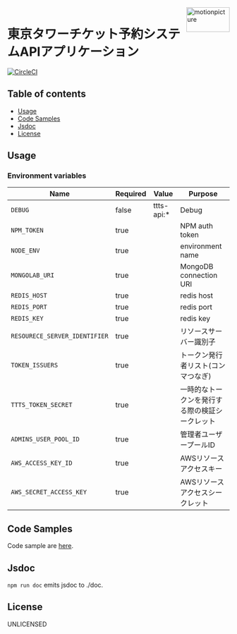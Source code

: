 <img src="https://motionpicture.jp/images/common/logo_01.svg" alt="motionpicture" title="motionpicture" align="right" height="56" width="98"/>

# 東京タワーチケット予約システムAPIアプリケーション

[![CircleCI](https://circleci.com/gh/motionpicture/ttts-api.svg?style=svg&circle-token=86631838a9e32607779c65e3507c1618a563f5f4)](https://circleci.com/gh/motionpicture/ttts-api)


## Table of contents

* [Usage](#usage)
* [Code Samples](#code-samples)
* [Jsdoc](#jsdoc)
* [License](#license)

## Usage

### Environment variables

| Name                          | Required | Value      | Purpose                         |
| ----------------------------- | -------- | ---------- | ------------------------------- |
| `DEBUG`                       | false    | ttts-api:* | Debug                           |
| `NPM_TOKEN`                   | true     |            | NPM auth token                  |
| `NODE_ENV`                    | true     |            | environment name                |
| `MONGOLAB_URI`                | true     |            | MongoDB connection URI          |
| `REDIS_HOST`                  | true     |            | redis host                      |
| `REDIS_PORT`                  | true     |            | redis port                      |
| `REDIS_KEY`                   | true     |            | redis key                       |
| `RESOURECE_SERVER_IDENTIFIER` | true     |            | リソースサーバー識別子                  |
| `TOKEN_ISSUERS`               | true     |            | トークン発行者リスト(コンマつなぎ)           |
| `TTTS_TOKEN_SECRET`           | true     |            | 一時的なトークンを発行する際の検証シークレット |
| `ADMINS_USER_POOL_ID`         | true     |            | 管理者ユーザープールID                 |
| `AWS_ACCESS_KEY_ID`           | true     |            | AWSリソースアクセスキー                   |
| `AWS_SECRET_ACCESS_KEY`       | true     |            | AWSリソースアクセスシークレット               |


## Code Samples

Code sample are [here](https://github.com/motionpicture/ttts-api/tree/master/example).

## Jsdoc

`npm run doc` emits jsdoc to ./doc.

## License

UNLICENSED
